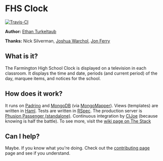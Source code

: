 # FHS Clock

[![Travis-CI](https://secure.travis-ci.org/eturk/fhsclock.png)](http://travis-ci.org/#!/eturk/fhsclock)

**Author:** [Ethan Turkeltaub](http://github.com/eturk)

**Thanks:** Nick Silverman, [Joshua Warchol](http://unwin.org/), [Jon Ferry](http://jonferry.com/)

## What is it?

The Farmington High School Clock is displayed on a television in each classroom. It displays the time and date, periods (and current period) of the day, marquee items, and notices for the school.

## How does it work?

It runs on [Padrino](http://padrinorb.com) and [MongoDB](http://mongodb.org) (via [MongoMapper](http://mongomapper.com)). Views (templates) are written in [Haml](http://haml-lang.com). Tests are written in [RSpec](http://rspec.info). The production server is [Phusion Passenger (standalone)](http://www.modrails.com/documentation/Users%20guide%20Standalone.html). Continuous integration by [CIJoe](https://github.com/defunkt/cijoe) (because knowing is half the battle). To see more, visit the [wiki page on The Stack](https://github.com/eturk/fhsclock/wiki/The-Stack)

## Can I help?

Maybe. If you know what you're doing. Check out the [contributing page](https://github.com/eturk/fhsclock/wiki/Contributing) page and see if you understand.
